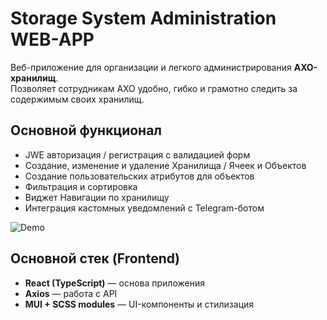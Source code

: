 # Storage System Administration WEB-APP

Веб-приложение для организации и легкого администрирования **АХО-хранилищ**.  
Позволяет сотрудникам АХО удобно, гибко и грамотно следить за содержимым своих хранилищ.

## Основной функционал

-    JWE авторизация / регистрация с валидацией форм
-    Создание, изменение и удаление Хранилища / Ячеек и Объектов
-    Создание пользовательских атрибутов для объектов 
-    Фильтрация и сортировка 
-    Виджет Навигации по хранилищу 
-    Интеграция кастомных уведомлений с Telegram-ботом

![Demo](https://drive.google.com/uc?export=view&id=1_M6gi6osxnetkpcnjIKLIeLxsnET_tn1)


## Основной стек (Frontend)

-   **React (TypeScript)** — основа приложения
-   **Axios** — работа с API
-   **MUI + SCSS modules** — UI-компоненты и стилизация
